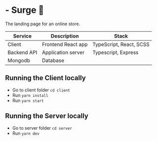 

# - Surge 👕

The landing page for an online store.



| Service     | Description          | Stack                         |
| ----------- | -------------------- | ----------------------------- |
| Client      | Frontend React app   | TypeScript, React, SCSS       |      |
| Backend API | Application server   | Typescript, Express           |
| Mongodb     | Database             |                               |


## Running the Client locally

- Go to client folder `cd client`
- Run `yarn install`
- Run `yarn start`

## Running the Server locally

- Go to server folder `cd server`
- Run `yarn dev`
